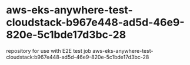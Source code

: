 # aws-eks-anywhere-test-cloudstack-b967e448-ad5d-46e9-820e-5c1bde17d3bc-28
repository for use with E2E test job aws-eks-anywhere-test-cloudstack:b967e448-ad5d-46e9-820e-5c1bde17d3bc-28

